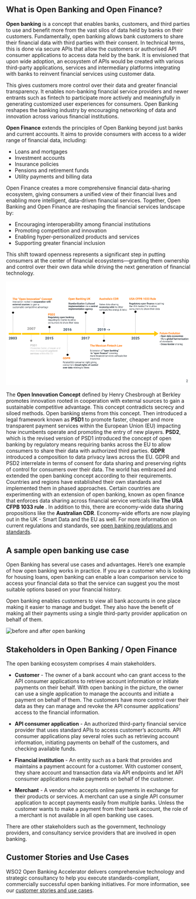 ## What is Open Banking and Open Finance?

**Open banking** is a concept that enables banks, customers, and third parties to use and benefit more from the vast silos 
of data held by banks on their customers. Fundamentally, open banking allows bank customers to share their financial 
data with third parties with their consent. In technical terms, this is done via secure APIs that allow the customers 
or authorised API consumer applications to access data held by the bank. It is envisioned that upon wide adoption, an 
ecosystem of APIs would be created with various third-party applications, services and intermediary platforms 
integrating with banks to reinvent financial services using customer data. 

This gives customers more control over their data and greater financial transparency. It enables non-banking financial 
service providers and newer entrants such as fintech to participate more actively and meaningfully in generating 
customized user experiences for consumers. Open Banking reshapes the banking industry by encouraging networking of data 
and innovation across various financial institutions.

**Open Finance** extends the principles of Open Banking beyond just banks and current accounts. It aims to provide consumers 
with access to a wider range of financial data, including:

- Loans and mortgages 
- Investment accounts 
- Insurance policies 
- Pensions and retirement funds 
- Utility payments and billing data

Open Finance creates a more comprehensive financial data-sharing ecosystem, giving consumers a unified view of their 
financial lives and enabling more intelligent, data-driven financial services.
Together, Open Banking and Open Finance are reshaping the financial services landscape by:

 - Encouraging interoperability among financial institutions 
 - Promoting competition and innovation 
 - Enabling hyper-personalized products and services 
 - Supporting greater financial inclusion

This shift toward openness represents a significant step in putting consumers at the center of financial 
ecosystems—granting them ownership and control over their own data while driving the next generation of 
financial technology.



![conceptual evolution of ob](../assets/img/get-started/open-banking/conceptual-evolution-of-open-banking-globally.png)

The **Open Innovation Concept** defined by Henry Chesbrough at Berkley promotes innovation rooted in cooperation with 
external sources to gain a sustainable competitive advantage. This concept contradicts secrecy and siloed methods. 
Open banking stems from this concept.  Then introduced a legal framework known as **PSD1** to promote faster, cheaper and 
more transparent payment services within the European Union (EU) impacting how incumbents operate and promoting the 
entry of new players. **PSD2**, which is the revised version of PSD1 introduced the concept of open banking by regulatory 
means requiring banks across the EU to allow consumers to share their data with authorized third parties. **GDPR** 
introduced a composition to data privacy laws across the EU. GDPR and PSD2 interrelate in terms of consent for data 
sharing and preserving rights of control for consumers over their data. The world has embraced and extended the open 
banking concept according to their requirements. 
Countries and regions have established their own standards and implemented them in phased approaches. Certain countries
are experimenting with an extension of open banking, known as open finance that enforces data sharing across financial
service verticals like **The USA CFPB 1033 rule** . In addition to this, there are economy-wide data sharing propositions
like the **Australian CDR**. Economy-wide efforts are now playing out in the UK - Smart Data and the EU as well. For more
information on current regulations and standards, see [open banking regulations and standards](regulations-and-standards.md).

## A sample open banking use case

Open Banking has several use cases and advantages. Here’s one example of how open banking works in practice. 
If you are a customer who is looking for housing loans, open banking can enable a loan comparison service to access 
your financial data so that the service can suggest you the most suitable options based on your financial history.  

Open banking enables customers to view all bank accounts in one place making it easier to manage and budget. 
They also have the benefit of making all their payments using a single third-party provider application on behalf 
of them.

![before and after open banking](../assets/img/get-started/open-banking/before-after-ob.png)

## Stakeholders in Open Banking / Open Finance
   
The open banking ecosystem comprises 4 main stakeholders.
   
   * **Customer** - The owner of a bank account who can grant access to the API consumer applications to retrieve 
   account information or initiate payments on their behalf. With open banking in the picture, the owner can use a 
   single application to manage the accounts and initiate a payment on behalf of them. The customers have more control 
   over their data as they can manage and revoke the API consumer applications’ access to the financial information.
   
   * **API consumer application** - An authorized third-party financial service provider that uses standard APIs to 
   access customer’s accounts. API consumer applications play several roles such as retrieving account information, 
   initiating payments on behalf of the customers, and checking available funds.  
   
   * **Financial institution** - An entity such as a bank that provides and maintains a payment account for a customer. 
   With customer consent, they share account and transaction data via API endpoints and let API consumer applications 
   make payments on behalf of the customer. 
   
   * **Merchant** - A vendor who accepts online payments in exchange for their products or services. A merchant can 
   use a single API consumer application to accept payments easily from multiple banks. Unless the customer wants to 
   make a payment from their bank account, the role of a merchant is not available in all open banking use cases.
   
 There are other stakeholders such as the government, technology providers, and consultancy service providers that 
 are involved in open banking.

## Customer Stories and Use Cases
WSO2 Open Banking Accelerator delivers comprehensive technology and strategic consultancy to help you execute 
standards-compliant, commercially successful open banking initiatives. For more information, see our [customer stories 
and use cases](https://wso2.com/solutions/financial/open-banking/#customer-stories-and-use-cases).